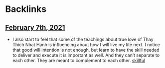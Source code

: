
# Backlinks
## [February 7th, 2021](<February 7th, 2021.md>)
- I also start to feel that some of the teachings about true love of Thay Thich Nhat Hanh is influencing about how I will live my life next. I notice that good will intention is not enough, but learn to have the skill needed to deliver and execute it is important as well. And they can’t separate to each other. They are meant to complement to each other. [skillful](<skillful.md>)

